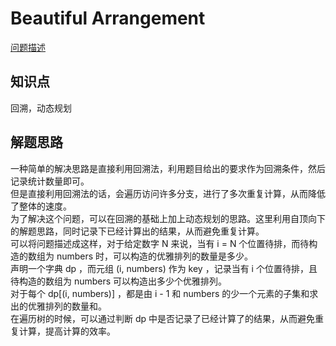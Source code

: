 # Beautiful Arrangement

[问题描述](https://leetcode.com/problems/beautiful-arrangement/)

## 知识点

回溯，动态规划

## 解题思路

一种简单的解决思路是直接利用回溯法，利用题目给出的要求作为回溯条件，然后记录统计数量即可。  
但是直接利用回溯法的话，会遍历访问许多分支，进行了多次重复计算，从而降低了整体的速度。  
为了解决这个问题，可以在回溯的基础上加上动态规划的思路。这里利用自顶向下的解题思路，同时记录下已经计算出的结果，从而避免重复计算。  
可以将问题描述成这样，对于给定数字 N 来说，当有 i = N 个位置待排，而待构造的数组为 numbers 时，可以构造的优雅排列的数量是多少。  
声明一个字典 dp ，而元组 (i, numbers) 作为 key ，记录当有 i 个位置待排，且待构造的数组为 numbers 可以构造出多少个优雅排列。  
对于每个 dp[(i, numbers)] ，都是由 i - 1 和 numbers 的少一个元素的子集和求出的优雅排列的数量和。  
在遍历树的时候，可以通过判断 dp 中是否记录了已经计算了的结果，从而避免重复计算，提高计算的效率。
